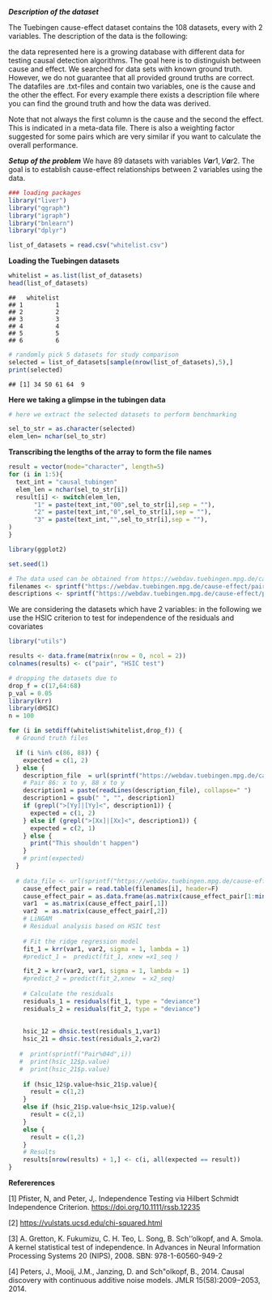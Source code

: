 ***Description of the dataset***

The Tuebingen cause-effect dataset contains the 108 datasets, every with
2 variables. The description of the data is the following:

the data represented here is a growing database with different data for
testing causal detection algorithms. The goal here is to distinguish
between cause and effect. We searched for data sets with known ground
truth. However, we do not guarantee that all provided ground truths are
correct. The datafiles are .txt-files and contain two variables, one is
the cause and the other the effect. For every example there exists a
description file where you can find the ground truth and how the data
was derived.

Note that not always the first column is the cause and the second the
effect. This is indicated in a meta-data file. There is also a weighting
factor suggested for some pairs which are very similar if you want to
calculate the overall performance.

***Setup of the problem*** We have 89 datasets with variables
*V**a**r*1, *V**a**r*2. The goal is to establish cause-effect relationships between 2 variables using the data. 

``` r
### loading packages
library("liver")
library("qgraph")
library("igraph")
library("bnlearn")
library("dplyr")

list_of_datasets = read.csv("whitelist.csv")
```

__Loading the Tuebingen datasets__

``` r
whitelist = as.list(list_of_datasets)
head(list_of_datasets)
```

    ##   whitelist
    ## 1         1
    ## 2         2
    ## 3         3
    ## 4         4
    ## 5         5
    ## 6         6

``` r
# randomly pick 5 datasets for study comparison 
selected = list_of_datasets[sample(nrow(list_of_datasets),5),]
print(selected)
```

    ## [1] 34 50 61 64  9

__Here we taking a glimpse in the tubingen data__

``` r
# here we extract the selected datasets to perform benchmarking

sel_to_str = as.character(selected)
elem_len= nchar(sel_to_str)
```

__Transcribing the lengths of the array to form the file names__

``` r
result = vector(mode="character", length=5)
for (i in 1:5){
  text_int = "causal_tubingen"
  elem_len = nchar(sel_to_str[i])
  result[i] <- switch(elem_len,
       "1" = paste(text_int,"00",sel_to_str[i],sep = ""),
       "2" = paste(text_int,"0",sel_to_str[i],sep = ""),
       "3" = paste(text_int,"",sel_to_str[i],sep = ""),
)
}
```

``` r
library(ggplot2)

set.seed(1)

# The data used can be obtained from https://webdav.tuebingen.mpg.de/cause-effect/. Here we collect automatically the names and descriptions. 
filenames <- sprintf("https://webdav.tuebingen.mpg.de/cause-effect/pair%04d.txt", seq(1, 108, 1))
descriptions <- sprintf("https://webdav.tuebingen.mpg.de/cause-effect/pair%04d_des.txt", seq(1, 108, 1))
```

We are considering the datasets which have 2 variables: in the following
we use the HSIC criterion to test for independence of the residuals and
covariates

``` r
library("utils")

results <- data.frame(matrix(nrow = 0, ncol = 2))
colnames(results) <- c("pair", "HSIC test")

# dropping the datasets due to 
drop_f = c(17,64:68)
p_val = 0.05
library(krr)
library(dHSIC)
n = 100 

for (i in setdiff(whitelist$whitelist,drop_f)) {
  # Ground truth files

  if (i %in% c(86, 88)) {
    expected = c(1, 2)
  } else {
    description_file  = url(sprintf("https://webdav.tuebingen.mpg.de/cause-effect/pair%04d_des.txt", 1))
    # Pair 86: x to y, 88 x to y
    description1 = paste(readLines(description_file), collapse=" ")
    description1 = gsub(" ", "", description1)
    if (grepl(">[Yy]|[Yy]<", description1)) {
      expected = c(1, 2)
    } else if (grepl(">[Xx]|[Xx]<", description1)) {
      expected = c(2, 1)
    } else {
      print("This shouldn't happen")
    }
    # print(expected)
  }
  
  # data_file <- url(sprintf("https://webdav.tuebingen.mpg.de/cause-effect/pair%04d.txt", i))
    cause_effect_pair = read.table(filenames[i], header=F)
    cause_effect_pair = as.data.frame(as.matrix(cause_effect_pair[1:min(nrow(cause_effect_pair),n),]))
    var1  = as.matrix(cause_effect_pair[,1])
    var2  = as.matrix(cause_effect_pair[,2])
    # LiNGAM
    # Residual analysis based on HSIC test
    
    # Fit the ridge regression model
    fit_1 = krr(var1, var2, sigma = 1, lambda = 1)
    #predict_1 =  predict(fit_1, xnew =x1_seq )

    fit_2 = krr(var2, var1, sigma = 1, lambda = 1)
    #predict_2 = predict(fit_2,xnew  = x2_seq)
    
    # Calculate the residuals
    residuals_1 = residuals(fit_1, type = "deviance")
    residuals_2 = residuals(fit_2, type = "deviance")
    
    
    hsic_12 = dhsic.test(residuals_1,var1)
    hsic_21 = dhsic.test(residuals_2,var2)
    
   #  print(sprintf("Pair%04d",i))
   #  print(hsic_12$p.value)
   #  print(hsic_21$p.value)
    
    if (hsic_12$p.value<hsic_21$p.value){
      result = c(1,2)
    }
    else if (hsic_21$p.value<hsic_12$p.value){
      result = c(2,1)
    }
    else {
      result = c(1,2)
    }
    # Results
    results[nrow(results) + 1,] <- c(i, all(expected == result))
}
```

__Refererences__

\[1\] Pfister, N, and Peter, J,. Independence Testing via Hilbert
Schmidt Independence Criterion. <https://doi.org/10.1111/rssb.12235>

\[2\] <https://vulstats.ucsd.edu/chi-squared.html>

\[3\] A. Gretton, K. Fukumizu, C. H. Teo, L. Song, B. Sch'’olkopf, and
A. Smola. A kernel statistical test of independence. In Advances in
Neural Information Processing Systems 20 (NIPS), 2008. SBN:
978-1-60560-949-2

\[4\] Peters, J., Mooij, J.M., Janzing, D. and Sch"olkopf, B., 2014.
Causal discovery with continuous additive noise models. JMLR
15(58):2009−2053, 2014.
